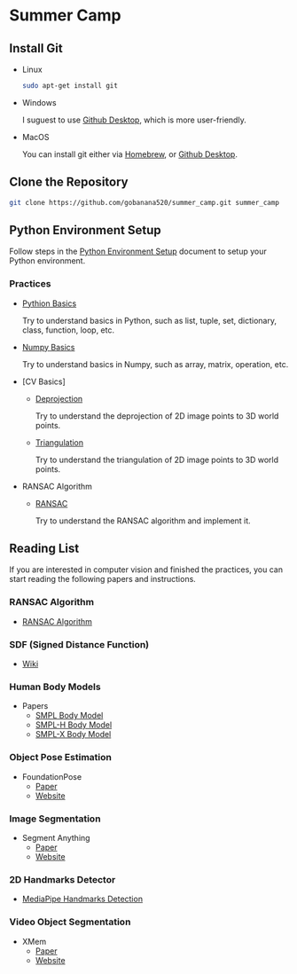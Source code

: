 # Summer Camp

## Install Git

- Linux

  ```bash
  sudo apt-get install git
  ```

- Windows

  I suguest to use [Github Desktop](https://desktop.github.com/), which is more user-friendly.

- MacOS

  You can install git either via [Homebrew](https://brew.sh/), or [Github Desktop](https://desktop.github.com/).


## Clone the Repository
  
  ```bash
  git clone https://github.com/gobanana520/summer_camp.git summer_camp
  ```

## Python Environment Setup

Follow steps in the [Python Environment Setup](./docs/Python_Environment_Setup.md) document to setup your Python environment.

### Practices
- [Pythion Basics](./notebooks/01_Python_Basics.ipynb)

  Try to understand basics in Python, such as list, tuple, set, dictionary, class, function, loop, etc.
- [Numpy Basics](./notebooks/02_Python_Numpy.ipynb)

  Try to understand basics in Numpy, such as array, matrix, operation, etc.
- [CV Basics]
  - [Deprojection](./notebooks/03-1_CV_Deprojection.ipynb)

    Try to understand the deprojection of 2D image points to 3D world points.

  - [Triangulation](./notebooks/03-2_CV_Triangulation.ipynb)

    Try to understand the triangulation of 2D image points to 3D world points.

- RANSAC Algorithm
  - [RANSAC](./notebooks/04_RANSAC_Algorithm.ipynb)

    Try to understand the RANSAC algorithm and implement it.

## Reading List

If you are interested in computer vision and finished the practices, you can start reading the following papers and instructions.

### RANSAC Algorithm
- [RANSAC Algorithm](https://en.wikipedia.org/wiki/Random_sample_consensus)

### SDF (Signed Distance Function)
- [Wiki](https://en.wikipedia.org/wiki/Signed_distance_function)

### Human Body Models
- Papers
  - [SMPL Body Model](./docs/papers/SMPL.pdf)
  - [SMPL-H Body Model](./docs/papers/SMPL-H.pdf)
  - [SMPL-X Body Model](./docs/papers/SMPL-X.pdf)

### Object Pose Estimation
- FoundationPose
  - [Paper](./docs/papers/FoundationPose.pdf)
  - [Website](https://nvlabs.github.io/FoundationPose)

### Image Segmentation
- Segment Anything
  - [Paper](./docs/papers/SegmentAnything.pdf)
  - [Website](https://github.com/facebookresearch/segment-anything)

### 2D Handmarks Detector
- [MediaPipe Handmarks Detection](https://ai.google.dev/edge/mediapipe/solutions/vision/hand_landmarker)

### Video Object Segmentation
- XMem
  - [Paper](./docs/papers/XMem.pdf)
  - [Website](https://hkchengrex.com/XMem)

